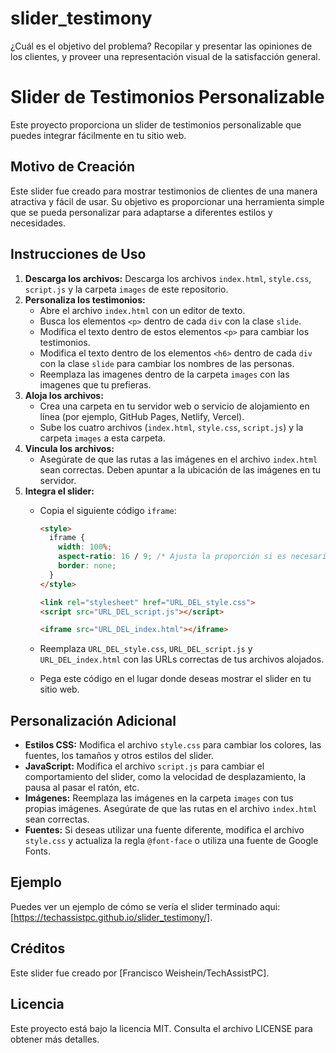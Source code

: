 # slider_testimony
¿Cuál es el objetivo del problema? Recopilar y presentar las opiniones de los clientes, y proveer una representación visual de la satisfacción general.

# Slider de Testimonios Personalizable

Este proyecto proporciona un slider de testimonios personalizable que puedes integrar fácilmente en tu sitio web.

## Motivo de Creación

Este slider fue creado para mostrar testimonios de clientes de una manera atractiva y fácil de usar. Su objetivo es proporcionar una herramienta simple que se pueda personalizar para adaptarse a diferentes estilos y necesidades.

## Instrucciones de Uso

1.  **Descarga los archivos:** Descarga los archivos `index.html`, `style.css`, `script.js` y la carpeta `images` de este repositorio.
2.  **Personaliza los testimonios:**
    * Abre el archivo `index.html` con un editor de texto.
    * Busca los elementos `<p>` dentro de cada `div` con la clase `slide`.
    * Modifica el texto dentro de estos elementos `<p>` para cambiar los testimonios.
    * Modifica el texto dentro de los elementos `<h6>` dentro de cada `div` con la clase `slide` para cambiar los nombres de las personas.
    * Reemplaza las imagenes dentro de la carpeta `images` con las imagenes que tu prefieras.
3.  **Aloja los archivos:**
    * Crea una carpeta en tu servidor web o servicio de alojamiento en línea (por ejemplo, GitHub Pages, Netlify, Vercel).
    * Sube los cuatro archivos (`index.html`, `style.css`, `script.js`) y la carpeta `images` a esta carpeta.
4.  **Vincula los archivos:**
    * Asegúrate de que las rutas a las imágenes en el archivo `index.html` sean correctas. Deben apuntar a la ubicación de las imágenes en tu servidor.
5.  **Integra el slider:**
    * Copia el siguiente código `iframe`:

        ```html
        <style>
          iframe {
            width: 100%;
            aspect-ratio: 16 / 9; /* Ajusta la proporción si es necesario */
            border: none;
          }
        </style>

        <link rel="stylesheet" href="URL_DEL_style.css">
        <script src="URL_DEL_script.js"></script>

        <iframe src="URL_DEL_index.html"></iframe>
        ```

    * Reemplaza `URL_DEL_style.css`, `URL_DEL_script.js` y `URL_DEL_index.html` con las URLs correctas de tus archivos alojados.
    * Pega este código en el lugar donde deseas mostrar el slider en tu sitio web.

## Personalización Adicional

* **Estilos CSS:** Modifica el archivo `style.css` para cambiar los colores, las fuentes, los tamaños y otros estilos del slider.
* **JavaScript:** Modifica el archivo `script.js` para cambiar el comportamiento del slider, como la velocidad de desplazamiento, la pausa al pasar el ratón, etc.
* **Imágenes:** Reemplaza las imágenes en la carpeta `images` con tus propias imágenes. Asegúrate de que las rutas en el archivo `index.html` sean correctas.
* **Fuentes:** Si deseas utilizar una fuente diferente, modifica el archivo `style.css` y actualiza la regla `@font-face` o utiliza una fuente de Google Fonts.

## Ejemplo

Puedes ver un ejemplo de cómo se vería el slider terminado aqui: [https://techassistpc.github.io/slider_testimony/].

## Créditos

Este slider fue creado por [Francisco Weishein/TechAssistPC].

## Licencia
Este proyecto está bajo la licencia MIT. Consulta el archivo LICENSE para obtener más detalles.
